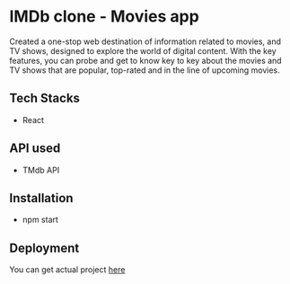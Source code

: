 
# IMDb clone - Movies app

 Created a one-stop web destination of information related to movies, and TV shows, designed to explore the world of digital content.
 With the key features, you can probe and get to know key to key about the movies and TV shows that are popular, top-rated and in the line of upcoming movies.

 
## Tech Stacks

* React

## API used

* TMdb API

## Installation

* npm start
## Deployment

You can get actual project [here](https://clinquant-kataifi-8a86f8.netlify.app)
